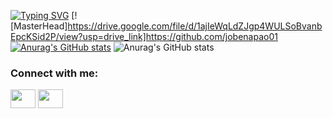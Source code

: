 [![Typing SVG](https://readme-typing-svg.herokuapp.com?font=Fira+Code&pause=1000&color=8084F7&random=false&width=435&lines=HI+THERE%2C+I'M+JOBEN%2C+A+WEB+DEVELOPER)](https://git.io/typing-svg)
[![MasterHead]https://drive.google.com/file/d/1ajIeWqLdZJgp4WULSoBvanbEpcKSid2P/view?usp=drive_link]https://github.com/jobenapao01
[![Anurag's GitHub stats](https://github-readme-stats.vercel.app/api?username=jobenapao01)](https://github.com/anuraghazra/github-readme-stats)
![Anurag's GitHub stats](https://github-readme-stats.vercel.app/api?username=jobenapao01&show_icons=true&theme=transparent)
<h3 align="left">Connect with me:</h3>
<p align="left">
<a href="https://www.linkedin.com/in/jobenapao/" target="blank"><img align="center" src="https://cdn.jsdelivr.net/npm/simple-icons@3.0.1/icons/linkedin.svg" alt="" height="30" width="40" class='color:'/></a>
<a href="https://www.facebook.com/apaobenjo/" target="blank"><img align="center" src="https://cdn.jsdelivr.net/npm/simple-icons@3.0.1/icons/facebook.svg" alt="" height="30" width="40"  class='text-white'/></a>
</p>
